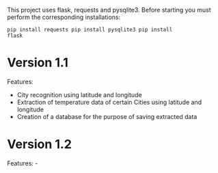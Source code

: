 This project uses flask, requests and pysqlite3. Before starting you must perform the corresponding installations:

<code>pip install requests
pip install pysqlite3
pip install flask</code>

<h1>Version 1.1</h1>
Features:
<ul>
  <li>City recognition using latitude and longitude</li>
  <li>Extraction of temperature data of certain Cities using latitude and longitude</li>
  <li>Creation of a database for the purpose of saving extracted data</li>
</ul>
<h1>Version 1.2</h1>
Features:
- 
